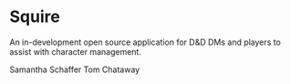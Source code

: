 Squire
======
An in-development open source application for D&D DMs and players to assist with character management.

Samantha Schaffer
Tom Chataway
